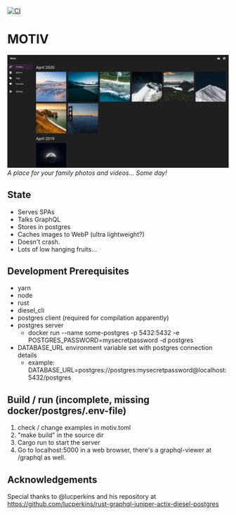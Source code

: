 [![CI](https://github.com/Alekzanther/motiv/actions/workflows/rust.yml/badge.svg)](https://github.com/Alekzanther/motiv/actions/workflows/rust.yml)

# MOTIV
![Timeline screenshot](./screenshots/timeline.webp)
_A place for your family photos and videos... Some day!_

## State 
- Serves SPAs
- Talks GraphQL
- Stores in postgres
- Caches images to WebP (ultra lightweight?)
- Doesn't crash.
- Lots of low hanging fruits...

## Development Prerequisites
 - yarn
 - node
 - rust
 - diesel_cli
 - postgres client (required for compilation apparently)
 - postgres server
    - docker run --name some-postgres -p 5432:5432 -e POSTGRES_PASSWORD=mysecretpassword -d postgres
 - DATABASE_URL environment variable set with postgres connection details 
    - example: DATABASE_URL=postgres://postgres:mysecretpassword@localhost:5432/postgres
 
## Build / run (incomplete, missing docker/postgres/.env-file)
1. check / change examples in motiv.toml
1. "make build" in the source dir
1. Cargo run to start the server
1. Go to localhost:5000 in a web browser, there's a graphql-viewer at /graphql as well.


## Acknowledgements

Special thanks to @lucperkins and his repository at https://github.com/lucperkins/rust-graphql-juniper-actix-diesel-postgres 
